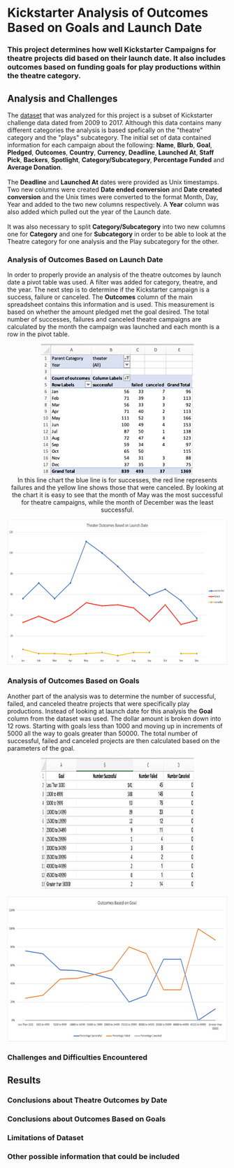 # Kickstarter Analysis of Outcomes Based on Goals and Launch Date
### This project determines how well Kickstarter Campaigns for theatre projects did based on their launch date.  It also includes outcomes based on funding goals for play productions within the theatre category.
## Analysis and Challenges
The <a href="Kickstarter_Challenge.xlsx">dataset</a> that was analyzed for this project is a subset of Kickstarter challenge data dated from 2009 to 2017.  Although this data contains many different categories the analysis is based spefically on the "theatre" category and the "plays" subcategory.  The initial set of data contained information for each campaign about the following:
**Name**, **Blurb**, **Goal**, **Pledged**, **Outcomes**, **Country**, **Currency**, **Deadline**, **Launched At**, **Staff Pick**, **Backers**, **Spotlight**, 
**Category/Subcategory**, **Percentage Funded** and **Average Donation**. <br><br>
The **Deadline** and **Launched At** dates were provided as Unix timestamps.  Two new columns were created **Date ended conversion** and **Date created conversion** and the Unix times were converted to the format Month, Day, Year and added to the two new columns respectively. A **Year** column was also added which pulled out the year of the Launch date. <br><br>
It was also necessary to split **Category/Subcategory** into two new columns one for **Category** and one for **Subcategory** in order to be able to look at the Theatre category for one analysis and the Play subcategory for the other.<br>

### Analysis of Outcomes Based on Launch Date
In order to properly provide an analysis of the theatre outcomes by launch date a pivot table was used.   A filter was added for category, theatre, and the year.  The next step is to determine if the Kickstarter campaign is a success, failure or canceled. The **Outcomes** column of the main spreadsheet contains this information and is used.  This measurement is based on whether the amount pledged met the goal desired.  The total number of successes, failures and canceled theatre campaigns are calculated by the month the campaign was launched and each month is a row in the pivot table.  
<p align="center">
  <img src="Screenshots/Outcome_on_date.png" width="350" height="300"><br>
In this line chart the blue line is for successes, the red line represents failures and the yellow line shows those that were canceled.  By looking at the chart it is easy to see that the month of May was the most successful for theatre campaigns, while the month of December was the least successful.  
<p align="center">
  <img src="Resources/Theater_Outcomes_vs_Launch.png" width="620" height="333">
  
### Analysis of Outcomes Based on Goals
Another part of the analysis was to determine the number of successful, failed, and canceled theatre projects that were specifically play productions.  Instead of looking at launch date for this analysis the **Goal** column from the dataset was used.  The dollar amount is broken down into 12 rows.  Starting with goals less than 1000 and moving up in increments of 5000 all the way to goals greater than 50000.  The total number of successful, failed and canceled projects are then calculated based on the parameters of the goal.  
<p align="center">
  <img src="Screenshots/Outcome_on_goal.png" width="350" height="300"><br>
<p align="center">
  <img src="Resources/Outcomes_Based_on_Goals.png" width="668" height="333">

### Challenges and Difficulties Encountered
## Results
### Conclusions about Theatre Outcomes by Date
### Conclusions about Outcomes Based on Goals
### Limitations of Dataset
### Other possible information that could be included

